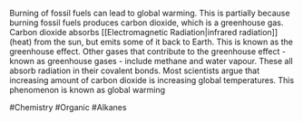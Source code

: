 Burning of fossil fuels can lead to global warming. This is partially because burning fossil fuels produces carbon dioxide, which is a greenhouse gas. Carbon dioxide absorbs [[Electromagnetic Radiation|infrared radiation]] (heat) from the sun, but emits some of it back to Earth. This is known as the greenhouse effect. Other gases that contribute to the greenhouse effect - known as greenhouse gases - include methane and water vapour. These all absorb radiation in their covalent bonds. Most scientists argue that increasing amount of carbon dioxide is increasing global temperatures. This phenomenon is known as global warming

#Chemistry #Organic #Alkanes 